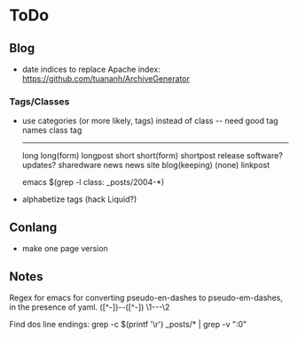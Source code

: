 # ToDo

## Blog

* date indices to replace Apache index: https://github.com/tuananh/ArchiveGenerator

### Tags/Classes

* use categories (or more likely, tags) instead of class -- need good tag names
    class    tag
	-----    ---
    long     long(form)  longpost
	short    short(form)  shortpost
	release  software? updates? sharedware
	news     news
	site     blog(keeping)
	(none)   linkpost

	emacs $(grep -l class: _posts/2004-*)

* alphabetize tags (hack Liquid?)



## Conlang

* make one page version



## Notes

Regex for emacs for converting pseudo-en-dashes to pseudo-em-dashes, in the presence of yaml.
\([^\-]\)--\([^\-]\)
\1---\2

Find dos line endings:
grep -c $(printf '\r') _posts/* | grep -v ":0"

